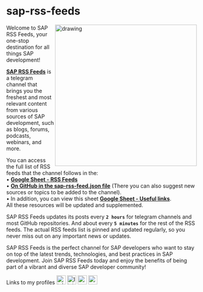 # sap-rss-feeds
<img align="right" src="https://github.com/indywka/sap-rss-feed/assets/16324200/4a1e19c6-efdb-4e6f-91e6-43406bbecaf0" alt="drawing" width="375"/>
<!---/<img align="right" src="https://github.com/indywka/sap-rss-feed/assets/16324200/69c0179f-9453-41c6-aaa0-b5bdbd674e84" alt="drawing" width="375"/>-->

Welcome to SAP RSS Feeds, your one-stop destination for all things SAP development!

**[SAP RSS Feeds](https://t.me/sapfeeds)** is a telegram channel that brings you the freshest and most relevant content from various sources of SAP development, such as blogs, forums, podcasts, webinars, and more.

You can access the full list of RSS feeds that the channel follows in the:\
• **[Google Sheet - RSS Feeds](https://docs.google.com/spreadsheets/d/1tkbil1VcysRJKN-l1g6OpY3C_FahImzt7nFIHUx-9As/edit#gid=448724122)**\
• **[On GitHub in the sap-rss-feed.json file](https://github.com/indywka/sap-rss-feed/blob/main/sap_rss_feed.json)** (There you can also suggest new sources or topics to be added to the channel).\
• In addition, you can view this sheet **[Google Sheet - Useful links](https://docs.google.com/spreadsheets/d/1tkbil1VcysRJKN-l1g6OpY3C_FahImzt7nFIHUx-9As/edit#gid=2011535277)**.\
All these resources will be updated and supplemented.

SAP RSS Feeds updates its posts every **`2 hours`** for telegram channels and most GitHub repositories. And about every **`5 minutes`** for the rest of the RSS feeds. The actual RSS feeds list is pinned and updated regularly, so you never miss out on any important news or updates.

SAP RSS Feeds is the perfect channel for SAP developers who want to stay on top of the latest trends, technologies, and best practices in SAP development. Join SAP RSS Feeds today and enjoy the benefits of being part of a vibrant and diverse SAP developer community!

Links to my profiles [<img width="24" height="24" src="https://img.icons8.com/fluency/48/telegram-app.png" alt="telegram-app"/>](https://t.me/eduardminchyk "Telegram") [<img width="24" height="24" src="https://img.icons8.com/color/48/linkedin.png" alt="linkedin"/>](https://www.linkedin.com/in/eduardminchyk/ "LinkedIn") [<img width="24" height="24" src="https://img.icons8.com/color/48/sap.png" alt="sap"/>](https://community.sap.com/t5/user/viewprofilepage/user-id/649881 "SAP") [<img width="24" height="24" src="https://img.icons8.com/external-tal-revivo-bold-tal-revivo/24/228BE6/external-github-with-cat-logo-an-online-community-for-software-development-logo-bold-tal-revivo.png" alt="external-github-with-cat-logo-an-online-community-for-software-development-logo-bold-tal-revivo"/>](https://github.com/indywka "Github")
